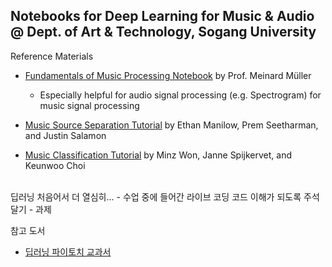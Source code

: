 Notebooks for Deep Learning for Music & Audio @ Dept. of Art & Technology, Sogang University
---------------
Reference Materials
- [Fundamentals of Music Processing Notebook](https://www.audiolabs-erlangen.de/resources/MIR/FMP/C0/C0.html) by Prof. Meinard Müller
  - Especially helpful for audio signal processing (e.g. Spectrogram) for music signal processing
- [Music Source Separation Tutorial](https://source-separation.github.io/tutorial/landing.html) by Ethan Manilow, Prem Seetharman, and Justin Salamon

- [Music Classification Tutorial](https://music-classification.github.io/tutorial/) by Minz Won, Janne Spijkervet, and Keunwoo Choi

<br/>
딥러닝 처음어서 더 열심히...
- 수업 중에 들어간 라이브 코딩 코드 이해가 되도록 주석 달기
- 과제

참고 도서
- [딥러닝 파이토치 교과서](https://www.kyobobook.co.kr/product/detailViewKor.laf?barcode=9791165218942)


